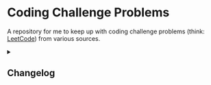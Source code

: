 # Coding Challenge Problems
A repository for me to keep up with coding challenge problems (think: [LeetCode](https://leetcode.com/)) from various sources.

<details>
<summary><h2>Changelog</h2></summary>
<h3>17 May 2023</h3>
<ol>
    <li>In <code>CountDuplicatesUnsorted</code>: Removed unused <code>Min</code> and <code>Max</code> functions.</li>
    <li>Later, added <code>PairSumUnsorted</code>, <code>PairSumUnsortedHash</code>, <code>PairSumSorted</code>, and <code>SinglePassMaxMin</code> from <a href = "https://www.udemy.com/">Udemy</a>'s <b>Mastering Data Structures & Algorithms using C and C++</b> course (<a href = "https://www.udemy.com/course/datastructurescncpp/">link</a>).</li>
    <li>After finishing the <i>Section 7</i> algorithms (above), added <code>Print</code> functionality to all.</lli>
</ol>
<h3>16 May 2023</h3>
<ol>
    <li>Initial commit + <code>README</code>.</li>
    <li>Later, created <code>CPP</code> directory.</li>
    <li>Later, created + updated versions of <code>FindMissingElementSorted</code>, <code>FindMissingElementSortedStart</code>, <code>FindMissingElementSortedMultiple</code>, <code>FindMissingElementUnsortedHash</code>, <code>FindDuplicatesSorted</code>, <code>CountDuplicatesSorted</code>, <code>CountDuplicatesSortedHash</code>, <code>CountDuplicatesUnsortedHash</code>, and <code>CountDuplicatesUnsorted</code> from <a href = "https://www.udemy.com/">Udemy</a>'s <b>Mastering Data Structures & Algorithms using C and C++</b> course (<a href = "https://www.udemy.com/course/datastructurescncpp/">link</a>).</li>
</ol> 
